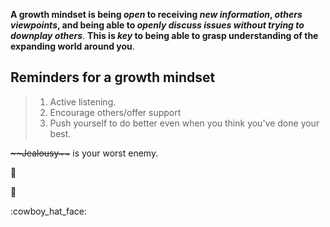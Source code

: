 **A growth mindset is being *open* to receiving _new information_, _others viewpoints_, and being able to _openly discuss issues without trying to downplay others_**. **This is _key_ to being able to grasp understanding of the expanding world around you**. 


## Reminders for a growth mindset
> <ol> 
>   <li> Active listening.</li>
>   <li> Encourage others/offer support</li> 
>   <li> Push yourself to do better even when you think you've done your best.</li>
> </ol>

<body>
<strike>~~Jealousy~~</strike> is your worst enemy. <p>&#129497;</p>


<p>&#129312;</p>:cowboy_hat_face:	
</body> 
